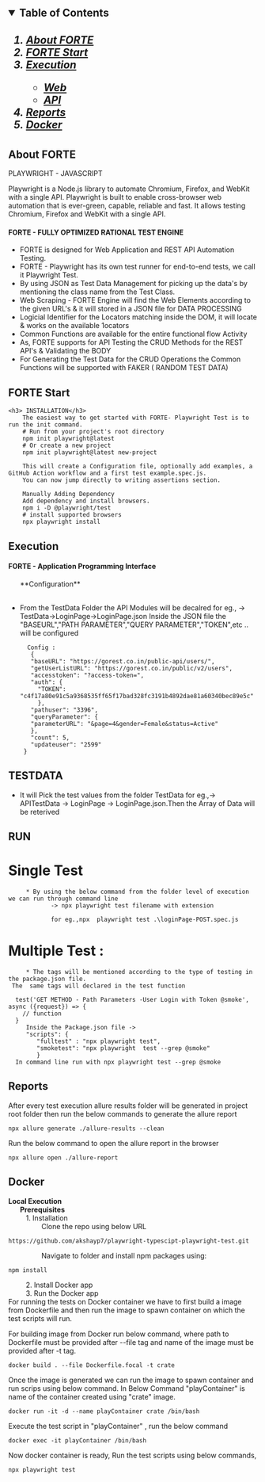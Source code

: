 <!-- TABLE OF CONTENTS -->
<h2>
    <details open="open">
        <summary class="normal">Table of Contents</summary>
        <h5>
          <ol>
            <li>
              <a href="#about-forte">About FORTE</a>
            </li>
            <li>
              <a href="#forte-start">FORTE Start</a>
            </li>
            <li><a href="#execution">Execution</a></li>
			   <ul>
			   <li>
			   <a href="web">Web</a>
			   </li>
			   <li>
			   <a href="api">API</a>
			   </li>
			   </ul>
            <li><a href="#reports">Reports</a></li>
            <li><a href="#docker">Docker</a></li>
          </ol>
        </h5>    
    </details>
</h2>

<!-- ABOUT THE PROJECT -->

## About FORTE
PLAYWRIGHT - JAVASCRIPT 

Playwright is a Node.js library to automate Chromium, Firefox, and WebKit with a single API.
Playwright is built to enable cross-browser web automation that is ever-green, capable, reliable and fast.
It allows testing Chromium, Firefox and WebKit with a single API. 

<h4>FORTE - FULLY OPTIMIZED RATIONAL TEST ENGINE</h4>

 * FORTE is designed for Web Application and REST API Automation Testing. 
 * FORTE - Playwright has its own test runner for end-to-end tests, we call it Playwright Test. 
 * By using JSON as Test Data Management for picking up the data's by mentioning the class name from the Test Class.
 * Web Scraping - FORTE Engine will find the Web Elements according to the given URL's & it will stored in a JSON file for DATA PROCESSING 
 * Logicial Identifier for the Locators matching inside the DOM, it will locate & works on the available 1ocators   
 * Common Functions are available for the entire functional flow Activity 
 * As, FORTE supports for API Testing the CRUD Methods for the REST API's & Validating the BODY
 * For Generating the Test Data for the CRUD Operations the Common Functions will be supported with FAKER ( RANDOM TEST DATA)
 

## FORTE Start

	<h3> INSTALLATION</h3> 
		The easiest way to get started with FORTE- Playwright Test is to run the init command.
		# Run from your project's root directory
		npm init playwright@latest
		# Or create a new project
		npm init playwright@latest new-project
				
		This will create a Configuration file, optionally add examples, a GitHub Action workflow and a first test example.spec.js. 
		You can now jump directly to writing assertions section.
		
		Manually Adding Dependency 
		Add dependency and install browsers.
		npm i -D @playwright/test
		# install supported browsers
		npx playwright install

## Execution
<h4>FORTE - Application Programming Interface </h4>
&nbsp;&nbsp;&nbsp;&nbsp;&nbsp;&nbsp;**Configuration**<br/>
&nbsp;&nbsp;&nbsp;&nbsp;&nbsp;&nbsp;&nbsp;&nbsp;&nbsp;
		
 * From the TestData Folder the API Modules will be decalred for eg., -> TestData->LoginPage->LoginPage.json
	 Inside the JSON file the "BASEURL","PATH PARAMETER","QUERY PARAMETER","TOKEN",etc .. will be configured 
		 
		 Config :
	      {
          "baseURL": "https://gorest.co.in/public-api/users/",
          "getUserListURL": "https://gorest.co.in/public/v2/users",
          "accesstoken": "?access-token=",
          "auth": {
            "TOKEN": "c4f17a80e91c5a9368535ff65f17bad328fc3191b4892dae81a60340bec89e5c"
            },
          "pathuser": "3396",
          "queryParameter": {
          "parameterURL": "&page=4&gender=Female&status=Active"
          },
          "count": 5,
          "updateuser": "2599"
        }
## TESTDATA 

* It will Pick the test values from the folder TestData 
  for eg.,-> APITestData -> LoginPage -> LoginPage.json.Then the Array of Data will be reterived

## RUN 
# Single Test 
		 * By using the below command from the folder level of execution we can run through command line 
				-> npx playwright test filename with extension

				for eg.,npx  playwright test .\loginPage-POST.spec.js 
# Multiple Test : 
		 * The tags will be mentioned according to the type of testing in the package.json file. 
     The  same tags will declared in the test function 
      
      test('GET METHOD - Path Parameters -User Login with Token @smoke', async ({request}) => {
        // function
      }
		 Inside the Package.json file -> 
		 "scripts": {
			"fulltest" : "npx playwright test",
			"smoketest": "npx playwright  test --grep @smoke"
			}	
      In command line run with npx playwright test --grep @smoke
			
## Reports

After every test execution allure results folder will be generated in project root folder then run the below commands to generate the allure report

    npx allure generate ./allure-results --clean

Run the below command to open the allure report in the browser

    npx allure open ./allure-report

## Docker
**Local Execution**<br/>
&nbsp;&nbsp;&nbsp;&nbsp;&nbsp;&nbsp;**Prerequisites**<br/>
&nbsp;&nbsp;&nbsp;&nbsp;&nbsp;&nbsp;&nbsp;&nbsp;&nbsp;1. Installation<br/>
                                                                                                                   &nbsp;&nbsp;&nbsp;&nbsp;&nbsp;&nbsp;&nbsp;&nbsp;&nbsp;&nbsp;&nbsp;&nbsp;&nbsp;&nbsp;&nbsp;&nbsp;      Clone the repo using below URL
                                                                                                                  
    https://github.com/akshayp7/playwright-typescipt-playwright-test.git
 &nbsp;&nbsp;&nbsp;&nbsp;&nbsp;&nbsp;&nbsp;&nbsp;&nbsp;&nbsp;&nbsp;&nbsp;&nbsp;&nbsp;&nbsp;&nbsp;      Navigate to folder and install npm packages using:<br/>
 

    npm install

      

&nbsp;&nbsp;&nbsp;&nbsp;&nbsp;&nbsp;&nbsp;&nbsp;&nbsp;2. Install Docker app<br/>
&nbsp;&nbsp;&nbsp;&nbsp;&nbsp;&nbsp;&nbsp;&nbsp;&nbsp;3. Run the Docker app<br/>
     For running the tests on Docker container we have to first build a image from Dockerfile and then run the image to spawn container on which the test scripts will run.
     

  For building image from Docker run below command, where path to Dockerfile must be provided after --file tag and name of the image must be provided after -t tag.

    docker build . --file Dockerfile.focal -t crate

  Once the image is generated we can run the image to spawn container and run scrips using below command. In Below Command "playContainer" is name of the container created using "crate" image.

    docker run -it -d --name playContainer crate /bin/bash

 Execute the test script in "playContainer" , run the below command

    docker exec -it playContainer /bin/bash

Now docker container is ready, Run the test scripts using below commands,

    npx playwright test


